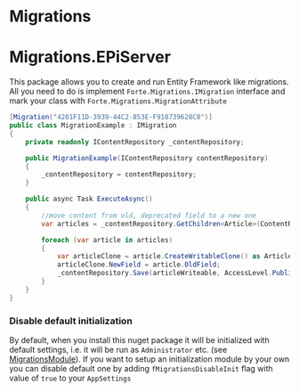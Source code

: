 # Migrations

# Migrations.EPiServer

This package allows you to create and run Entity Framework like migrations. All you need to do is implement `Forte.Migrations.IMigration` interface and mark your class with `Forte.Migrations.MigrationAttribute`

```c#
[Migration("4201F11D-3939-44C2-853E-F918739628C8")]
public class MigrationExample : IMigration
{
    private readonly IContentRepository _contentRepository;

    public MigrationExample(IContentRepository contentRepository)
    {
        _contentRepository = contentRepository;
    }

    public async Task ExecuteAsync()
    {
        //move content from old, deprecated field to a new one
        var articles = _contentRepository.GetChildren<Article>(ContentReference.StartPage)

        foreach (var article in articles)
        {
            var articleClone = article.CreateWritableClone() as Article;
            articleClone.NewField = article.OldField;
            _contentRepository.Save(articleWriteable, AccessLevel.Publish);
        }
    }
}

```

### Disable default initialization

By default, when you install this nuget package it will be initialized with default settings, i.e. it will be run as `Administrator` etc. (see [MigrationsModule](Migrations.EPiServer/MigrationsModule.cs)).
If you want to setup an initialization module by your own you can disable default one by adding `fMigrationsDisableInit` flag with value of `true` to your `AppSettings`
